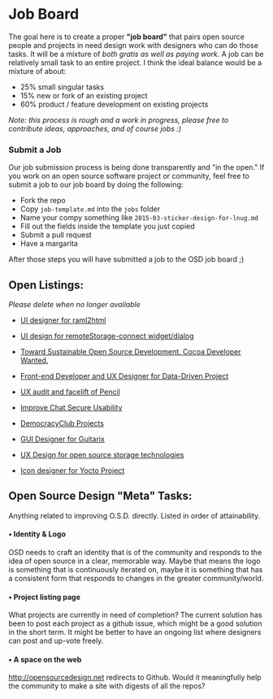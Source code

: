 Job Board
===

The goal here is to create a proper **"job board"** that pairs open source people and projects in need design work with designers who can do those tasks. It will be a mixture of *both gratis as well as paying work.* A job can be relatively small task to an entire project. I think the ideal balance would be a mixture of about:

* 25% small singular tasks
* 15% new or fork of an existing project
* 60% product / feature development on existing projects

*Note: this process is rough and a work in progress, please free to contribute ideas, approaches, and of course jobs :)*


### Submit a Job

Our job submission process is being done transparently and "in the open." If you work on an open source software project or community, feel free to submit a job to our job board by doing the following:

- Fork the repo
- Copy `job-template.md` into the `jobs` folder
- Name your compy something like `2015-03-sticker-design-for-lnug.md`
- Fill out the fields inside the template you just copied
- Submit a pull request
- Have a margarita

After those steps you will have submitted a job to the OSD job board ;)

## Open Listings:
*Please delete when no longer available*

* [UI designer for raml2html](jobs/2015-03-ui-design-for-raml2html-api-docs-generator.md)

* [UI design for remoteStorage-connect widget/dialog](jobs/2015-03-ui-design-for-remotestorage-connect-widget-dialog.md)

* [Toward Sustainable Open Source Development. Cocoa Developer Wanted.](jobs/2015-03-cocoa-dev-to-opensource-espionage.md)

* [Front-end Developer and UX Designer for Data-Driven Project](jobs/2015-02-okfn-frontend-developer-UX-designer.md)

* [UX audit and facelift of Pencil](jobs/2015-03-UX-audit-and-facelift-of-Pencil.md)

* [Improve Chat Secure Usability](jobs/chat-secure.md)

* [DemocracyClub Projects](jobs/democracy-club.md)

* [GUI Designer for Guitarix](jobs/guitarix.md)

* [UX Design for open source storage technologies](jobs/red-hat_senior-ixd.md)

* [Icon designer for Yocto Project](jobs/yoctoproject.md)

## Open Source Design "Meta" Tasks:

Anything related to improving O.S.D. directly. Listed in order of attainability.

#### • Identity & Logo
OSD  needs to craft an identity that is of the community and responds to the idea of open source in a clear, memorable way. Maybe that means the logo is something that is continuously iterated on, maybe it is something that has a consistent form that responds to changes in the greater community/world.

#### • Project listing page
What projects are currently in need of completion? The current solution has been to post each project as a github issue, which might be a good solution in the short term. It might be better to have an ongoing list where designers can post and up-vote freely.

#### • A space on the web
http://opensourcedesign.net redirects to Github. Would it meaningfully help the community to make a site with digests of all the repos?


